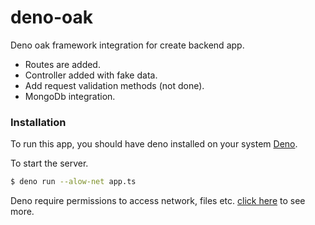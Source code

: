 # deno-oak

Deno oak framework integration for create backend app.
  - Routes are added.
  - Controller added with fake data.
  - Add request validation methods (not done).
  - MongoDb integration.
  
### Installation
To run this app, you should have deno installed on your system [Deno](https://deno.land/#installation).
  
To start the server.

```sh
$ deno run --alow-net app.ts
```

Deno require permissions to access network, files etc. [click here](https://deno.land/manual/getting_started/permissions) to see more.

